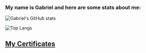 ### My name is Gabriel and here are some stats about me:

![Gabriel's GitHub stats](https://github-readme-stats.vercel.app/api?username=GabrielGui13&show_icons=true&theme=radical)

![Top Langs](https://github-readme-stats.vercel.app/api/top-langs/?username=GabrielGui13&layout=compact&theme=radical)

## [My Certificates](https://github.com/GabrielGui13/Certificates)

